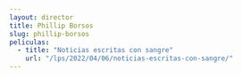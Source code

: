 ```yaml
---
layout: director
title: Phillip Borsos
slug: phillip-borsos
peliculas:
  - title: "Noticias escritas con sangre"
    url: "/lps/2022/04/06/noticias-escritas-con-sangre/"
---
```

